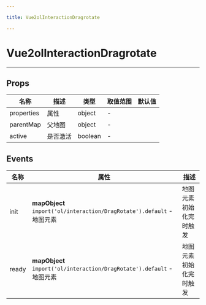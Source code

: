 ```yaml
---

title: Vue2olInteractionDragrotate

---
```


# Vue2olInteractionDragrotate

---

## Props

| 名称       | 描述     | 类型    | 取值范围 | 默认值 |
| ---------- | -------- | ------- | -------- | ------ |
| properties | 属性     | object  | -        |        |
| parentMap  | 父地图   | object  | -        |        |
| active     | 是否激活 | boolean | -        |        |

## Events

| 名称  | 属性                                                                   | 描述                   |
| ----- | ---------------------------------------------------------------------- | ---------------------- |
| init  | **mapObject** `import('ol/interaction/DragRotate').default` - 地图元素 | 地图元素初始化完时触发 |
| ready | **mapObject** `import('ol/interaction/DragRotate').default` - 地图元素 | 地图元素初始化完时触发 |
